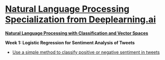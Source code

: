 # [Natural Language Processing Specialization from Deeplearning.ai](https://www.coursera.org/specializations/natural-language-processing)
 **[Natural Language Processing with Classification and Vector Spaces](https://www.coursera.org/learn/classification-vector-spaces-in-nlp)**

**Week 1: Logistic Regression for Sentiment Analysis of Tweets**

- [Use a simple method to classify positive or negative sentiment in tweets](https://github.com/Soumikb91/NLP-Specialization-Deeplearning.ai/blob/master/Natural%20Language%20Processing%20with%20Classification%20and%20Vector%20Spaces/Week-1/C1_W1_Assignment.ipynb)
